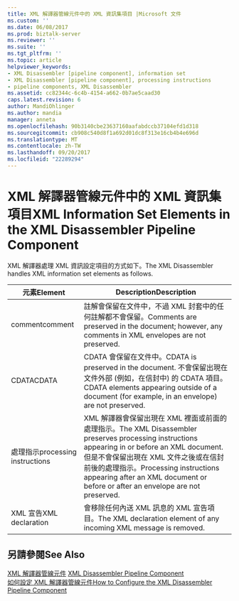 ```yaml
---
title: XML 解譯器管線元件中的 XML 資訊集項目 |Microsoft 文件
ms.custom: ''
ms.date: 06/08/2017
ms.prod: biztalk-server
ms.reviewer: ''
ms.suite: ''
ms.tgt_pltfrm: ''
ms.topic: article
helpviewer_keywords:
- XML Disassembler [pipeline component], information set
- XML Disassembler [pipeline component], processing instructions
- pipeline components, XML Disassembler
ms.assetid: cc82344c-6c4b-4154-a662-0b7ae5caad30
caps.latest.revision: 6
author: MandiOhlinger
ms.author: mandia
manager: anneta
ms.openlocfilehash: 90b3140cbe23637160aafabdccb37104efd1d318
ms.sourcegitcommit: cb908c540d8f1a692d01dc8f313e16cb4b4e696d
ms.translationtype: MT
ms.contentlocale: zh-TW
ms.lasthandoff: 09/20/2017
ms.locfileid: "22289294"
---
```

# <a name="xml-information-set-elements-in-the-xml-disassembler-pipeline-component"></a><span data-ttu-id="943cd-102">XML 解譯器管線元件中的 XML 資訊集項目</span><span class="sxs-lookup"><span data-stu-id="943cd-102">XML Information Set Elements in the XML Disassembler Pipeline Component</span></span>
<span data-ttu-id="943cd-103">XML 解譯器處理 XML 資訊設定項目的方式如下。</span><span class="sxs-lookup"><span data-stu-id="943cd-103">The XML Disassembler handles XML information set elements as follows.</span></span>  
  
|<span data-ttu-id="943cd-104">元素</span><span class="sxs-lookup"><span data-stu-id="943cd-104">Element</span></span>|<span data-ttu-id="943cd-105">Description</span><span class="sxs-lookup"><span data-stu-id="943cd-105">Description</span></span>|  
|-------------|-----------------|  
|<span data-ttu-id="943cd-106">comment</span><span class="sxs-lookup"><span data-stu-id="943cd-106">comment</span></span>|<span data-ttu-id="943cd-107">註解會保留在文件中，不過 XML 封套中的任何註解都不會保留。</span><span class="sxs-lookup"><span data-stu-id="943cd-107">Comments are preserved in the document; however, any comments in XML envelopes are not preserved.</span></span>|  
|<span data-ttu-id="943cd-108">CDATA</span><span class="sxs-lookup"><span data-stu-id="943cd-108">CDATA</span></span>|<span data-ttu-id="943cd-109">CDATA 會保留在文件中。</span><span class="sxs-lookup"><span data-stu-id="943cd-109">CDATA is preserved in the document.</span></span> <span data-ttu-id="943cd-110">不會保留出現在文件外部 (例如，在信封中) 的 CDATA 項目。</span><span class="sxs-lookup"><span data-stu-id="943cd-110">CDATA elements appearing outside of a document (for example, in an envelope) are not preserved.</span></span>|  
|<span data-ttu-id="943cd-111">處理指示</span><span class="sxs-lookup"><span data-stu-id="943cd-111">processing instructions</span></span>|<span data-ttu-id="943cd-112">XML 解譯器會保留出現在 XML 裡面或前面的處理指示。</span><span class="sxs-lookup"><span data-stu-id="943cd-112">The XML Disassembler preserves processing instructions appearing in or before an XML document.</span></span> <span data-ttu-id="943cd-113">但是不會保留出現在 XML 文件之後或在信封前後的處理指示。</span><span class="sxs-lookup"><span data-stu-id="943cd-113">Processing instructions appearing after an XML document or before or after an envelope are not preserved.</span></span>|  
|<span data-ttu-id="943cd-114">XML 宣告</span><span class="sxs-lookup"><span data-stu-id="943cd-114">XML declaration</span></span>|<span data-ttu-id="943cd-115">會移除任何內送 XML 訊息的 XML 宣告項目。</span><span class="sxs-lookup"><span data-stu-id="943cd-115">The XML declaration element of any incoming XML message is removed.</span></span>|  
  
## <a name="see-also"></a><span data-ttu-id="943cd-116">另請參閱</span><span class="sxs-lookup"><span data-stu-id="943cd-116">See Also</span></span>  
 <span data-ttu-id="943cd-117">[XML 解譯器管線元件](../core/xml-disassembler-pipeline-component.md) </span><span class="sxs-lookup"><span data-stu-id="943cd-117">[XML Disassembler Pipeline Component](../core/xml-disassembler-pipeline-component.md) </span></span>  
 [<span data-ttu-id="943cd-118">如何設定 XML 解譯器管線元件</span><span class="sxs-lookup"><span data-stu-id="943cd-118">How to Configure the XML Disassembler Pipeline Component</span></span>](../core/how-to-configure-the-xml-disassembler-pipeline-component.md)